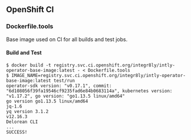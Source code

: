 ## OpenShift CI

### Dockerfile.tools

Base image used on CI for all builds and test jobs.

#### Build and Test

```
$ docker build -t registry.svc.ci.openshift.org/integr8ly/intly-operator-base-image:latest - < Dockerfile.tools
$ IMAGE_NAME=registry.svc.ci.openshift.org/integr8ly/intly-operator-base-image:latest test/run
operator-sdk version: "v0.17.1", commit: "6d108056f39fa19546cf9235fad6e84b0683114a", kubernetes version: "v1.17.2", go version: "go1.13.5 linux/amd64"
go version go1.13.5 linux/amd64
jq-1.6
yq version 3.1.2
v12.16.3
Delorean CLI
...
SUCCESS!
```
